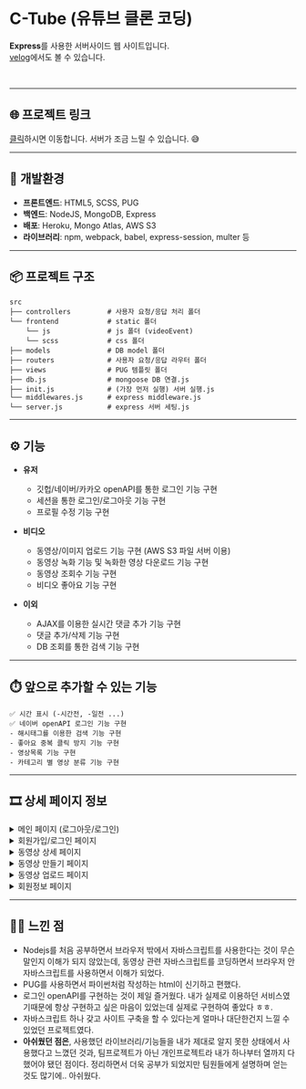 # C-Tube (유튜브 클론 코딩)

**Express**를 사용한 서버사이드 웹 사이트입니다.<br>
[velog](https://velog.io/@wannabeing/alfl)에서도 볼 수 있습니다.

<br>

---

## 🌐 프로젝트 링크

[클릭](https://c-tube.herokuapp.com/)하시면 이동합니다.
서버가 조금 느릴 수 있습니다. 😅

---

## 🚀 개발환경

- **프론트엔드**: HTML5, SCSS, PUG
- **백엔드**: NodeJS, MongoDB, Express
- **배포**: Heroku, Mongo Atlas, AWS S3
- **라이브러리**: npm, webpack, babel, express-session, multer 등

---

## 📦 프로젝트 구조

    src
    ├── controllers         # 사용자 요청/응답 처리 폴더
    └── frontend            # static 폴더
        └── js              # js 폴더 (videoEvent)
        └── scss            # css 폴더
    ├── models              # DB model 폴더
    ├── routers             # 사용자 요청/응답 라우터 폴더
    ├── views               # PUG 템플릿 폴더
    ├── db.js               # mongoose DB 연결.js
    ├── init.js             # (가장 먼저 실행) 서버 실행.js
    └── middlewares.js      # express middleware.js
    └── server.js           # express 서버 세팅.js

---

## ⚙️ 기능

- **유저**

  - 깃헙/네이버/카카오 openAPI를 통한 로그인 기능 구현
  - 세션을 통한 로그인/로그아웃 기능 구현
  - 프로필 수정 기능 구현

- **비디오**

  - 동영상/이미지 업로드 기능 구현 (AWS S3 파일 서버 이용)
  - 동영상 녹화 기능 및 녹화한 영상 다운로드 기능 구현
  - 동영상 조회수 기능 구현
  - 비디오 좋아요 기능 구현

- **이외**
  - AJAX를 이용한 실시간 댓글 추가 기능 구현
  - 댓글 추가/삭제 기능 구현
  - DB 조회를 통한 검색 기능 구현

---

## ⏱️ 앞으로 추가할 수 있는 기능

    ✅ 시간 표시 (-시간전, -일전 ...)
    ✅ 네이버 openAPI 로그인 기능 구현
    - 해시태그를 이용한 검색 기능 구현
    - 좋아요 중복 클릭 방지 기능 구현
    - 영상목록 기능 구현
    - 카테고리 별 영상 분류 기능 구현

---

## 🎞 상세 페이지 정보

<details>
<summary> 메인 페이지 (로그아웃/로그인)</summary>

> ### 로그아웃 상태
>
> ![](https://velog.velcdn.com/images/wannabeing/post/953270cf-b7fa-43f1-b961-4465b28ad702/image.png)

> ### 로그인 상태
>
> ![](https://velog.velcdn.com/images/wannabeing/post/9bf3c9e3-cf48-4d11-891e-91878b38558d/image.png)

</details>
<details>
<summary> 회원가입/로그인 페이지 </summary>

> ### 회원가입 페이지
>
> ![](https://velog.velcdn.com/images/wannabeing/post/e7a41313-f34a-4c98-b4ce-f8b5a87488b8/image.png)

> ### 로그인 페이지
>
> ![](https://velog.velcdn.com/images/wannabeing/post/91fc1eee-0aa6-481f-b046-21178275b8cc/image.png)

</details>
<details>
<summary> 동영상 상세 페이지 </summary>

> ### 상단
>
> ![](https://velog.velcdn.com/images/wannabeing/post/42b8e972-cafc-4cd3-85c1-e8ae9a8cff99/image.png)
>
> ### 하단
>
> ![](https://velog.velcdn.com/images/wannabeing/post/9853f16e-8b84-47e2-bed6-121ec7847d64/image.png)

</details>
<details>
<summary> 동영상 만들기 페이지 </summary>

>     노트북/캠 카메라 허용
>     '녹화하기'버튼을 통해 5초 동안 캠을 녹화한 후에, 썸네일/영상 다운로드 요청
>
> ![](https://velog.velcdn.com/images/wannabeing/post/335d6f9f-eb6f-4daa-9f64-c60f93d6f051/image.png)

</details>
<details>
<summary> 동영상 업로드 페이지 </summary>

> ![](https://velog.velcdn.com/images/wannabeing/post/cfe98522-7d56-4fbc-a868-1b90aa6282da/image.png)

</details>
<details>
<summary> 회원정보 페이지 </summary>

> ### 회원정보 페이지
>
>     해당 회원이 작성한 비디오를 클릭시, 해당 비디오 상세페이지로 이동합니다.
>
> ![](https://velog.velcdn.com/images/wannabeing/post/f6e35dcf-7712-4bcb-b386-8fa0898b76f8/image.png)

> ### 회원정보 수정 페이지
>
> 해당 페이지는 세션정보와 유저정보가 같을 때만 접속 가능합니다.
> ![](https://velog.velcdn.com/images/wannabeing/post/fb3ffd70-48e5-4b54-a7c5-0fa450e6203c/image.png)

</details>

---

## 👩‍💻 느낀 점

- Nodejs를 처음 공부하면서 브라우저 밖에서 자바스크립트를 사용한다는 것이 무슨 말인지 이해가 되지 않았는데, 동영상 관련 자바스크립트를 코딩하면서 브라우저 안 자바스크립트를 사용하면서 이해가 되었다.
- PUG를 사용하면서 파이썬처럼 작성하는 html이 신기하고 편했다.
- 로그인 openAPI를 구현하는 것이 제일 즐거웠다. 내가 실제로 이용하던 서비스였기때문에 항상 구현하고 싶은 마음이 있었는데 실제로 구현하여 좋았다 ㅎㅎ.
- 자바스크립트 하나 갖고 사이트 구축을 할 수 있다는게 얼마나 대단한건지
  느낄 수 있었던 프로젝트였다.
- **아쉬웠던 점은**, 사용했던 라이브러리/기능들을 내가 제대로 알지 못한 상태에서 사용했다고 느꼈던 것과, 팀프로젝트가 아닌 개인프로젝트라 내가 하나부터 열까지 다 했어야 됐던 점이다. 정리하면서 더욱 공부가 되었지만 팀원들에게 설명하며 얻는 것도 많기에.. 아쉬웠다.
